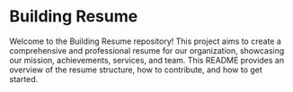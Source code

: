 # Building Resume

Welcome to the Building Resume repository! This project aims to create 
a comprehensive and professional resume for our organization, showcasing our mission,
achievements, services, and team.
This README provides an overview of the resume structure,
how to contribute, and how to get started.
